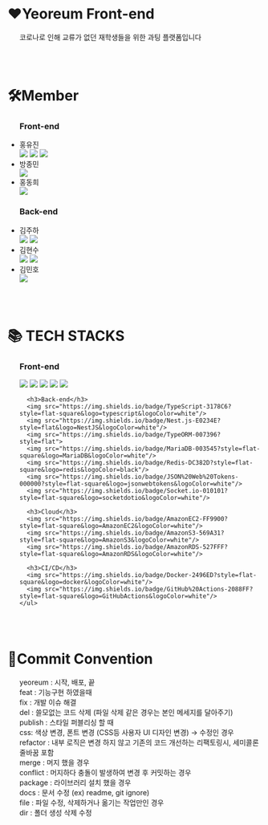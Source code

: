 <div>
  <h1>♥Yeoreum  Front-end</h1></div>
  <ul>코로나로 인해 교류가 없던 재학생들을 위한 과팅 플랫폼입니다
</ul>
  
<br><br>
  
<div>
  <h1>🛠Member</h1>
</div>

  <ul>
    <h3>Front-end</h3>
      <li>홍유진</li>
      <img src="https://img.shields.io/badge/동아리%20부회장-42B883?style=flat-square"/>
      <img src="https://img.shields.io/badge/프론트%20팀장-F96F29?style=flat-square"/>
      <a href="https://github.com/timobyjin02"><img src="https://img.shields.io/badge/개인%20깃허브-181717?style=flat-square&logo=Github"/></a>
      <li>방종민</li>
      <a href="https://github.com/bang-koon"><img src="https://img.shields.io/badge/개인%20깃허브-181717?style=flat-square&logo=Github"/></a>
      <li>홍동희</li>
      <a href="https://github.com/donkeykong100"><img src="https://img.shields.io/badge/개인%20깃허브-181717?style=flat-square&logo=Github"/></a>
  </ul>
  
  
  <ul>
    <h3>Back-end</h3>
      <li>김주하</li>
      <img src="https://img.shields.io/badge/백엔드%20팀장-F96F29?style=flat-square"/>
      <a href="https://github.com/khabh"><img src="https://img.shields.io/badge/개인%20깃허브-181717?style=flat-square&logo=Github"/></a>
      <li>김현수</li>
      <img src="https://img.shields.io/badge/동아리%20회장-42B883?style=flat-square"/>
      <a href="https://github.com/kimsoo0119"><img src="https://img.shields.io/badge/개인%20깃허브-181717?style=flat-square&logo=Github"/></a>
      <li>김민호</li>
      <a href="https://github.com/klaus9267"><img src="https://img.shields.io/badge/개인%20깃허브-181717?style=flat-square&logo=Github"/></a>
   </ul>

  <br><br>
  
  <div>
    <h1>📚 TECH STACKS</h1>
    <ul>
      <h3>Front-end</h3>
      <img src="https://img.shields.io/badge/TypeScript-3178C6?style=flat-square&logo=typescript&logoColor=white"/>
      <img src="https://img.shields.io/badge/Next.js-000000?style=flat-square&logo=nextdotjs&logoColor=white"/>
      <img src="https://img.shields.io/badge/React-61DAFB?style=flat-square&logo=React&logoColor=white"/>
      <img src="https://img.shields.io/badge/Styled%20Components-DB7093?style=flat-square&logo=styled-components&logoColor=white"/>
      <img src="https://img.shields.io/badge/Emotion-F01F7A?style=flat-square"/>

      <h3>Back-end</h3>
      <img src="https://img.shields.io/badge/TypeScript-3178C6?style=flat-square&logo=typescript&logoColor=white"/>
      <img src="https://img.shields.io/badge/Nest.js-E0234E?style=flat&logo=NestJS&logoColor=white"/>
      <img src="https://img.shields.io/badge/TypeORM-007396?style=flat"> 
      <img src="https://img.shields.io/badge/MariaDB-003545?style=flat-square&logo=MariaDB&logoColor=white"/>
      <img src="https://img.shields.io/badge/Redis-DC382D?style=flat-square&logo=redis&logoColor=black"/>
      <img src="https://img.shields.io/badge/JSON%20Web%20Tokens-000000?style=flat-square&logo=jsonwebtokens&logoColor=white"/>
      <img src="https://img.shields.io/badge/Socket.io-010101?style=flat-square&logo=socketdotio&logoColor=white"/>

      <h3>Cloud</h3>
      <img src="https://img.shields.io/badge/AmazonEC2-FF9900?style=flat-square&logo=AmazonEC2&logoColor=white"/>
      <img src="https://img.shields.io/badge/AmazonS3-569A31?style=flat-square&logo=AmazonS3&logoColor=white"/>
      <img src="https://img.shields.io/badge/AmazonRDS-527FFF?style=flat-square&logo=AmazonRDS&logoColor=white"/>

      <h3>CI/CD</h3>
      <img src="https://img.shields.io/badge/Docker-2496ED?style=flat-square&logo=docker&logoColor=white"/>
      <img src="https://img.shields.io/badge/GitHub%20Actions-2088FF?style=flat-square&logo=GitHubActions&logoColor=white"/>
    </ul>
  </div>
  
  <br><br>
  
  <div>
    <h1>📜Commit Convention</h1>
    <ul>
      yeoreum : 시작, 배포, 끝 </br>
      feat : 기능구현 하였을때 </br>
      fix : 개발 이슈 해결 </br>
      del : 쓸모없는 코드 삭제 (파일 삭제 같은 경우는 본인 메세지를 달아주기) </br>
      publish : 스타일 퍼블리싱 할 때 </br>
      css: 색상 변경, 폰트 변경 (CSS등 사용자 UI 디자인 변경) → 수정인 경우 </br>
      refactor : 내부 로직은 변경 하지 않고 기존의 코드 개선하는 리팩토링시, 세미콜론 줄바꿈 포함 </br>
      merge : 머지 했을 경우 </br>
      conflict : 머지하다 충돌이 발생하여 변경 후 커밋하는 경우 </br>
      package : 라이브러리 설치 했을 경우 </br>
      docs : 문서 수정 (ex) readme, git ignore) </br>
      file : 파일 수정, 삭제하거나 옮기는 작업만인 경우 </br>
      dir : 폴더 생성 삭제 수정 </br>
     </ul>
  </div>
  
  
  


